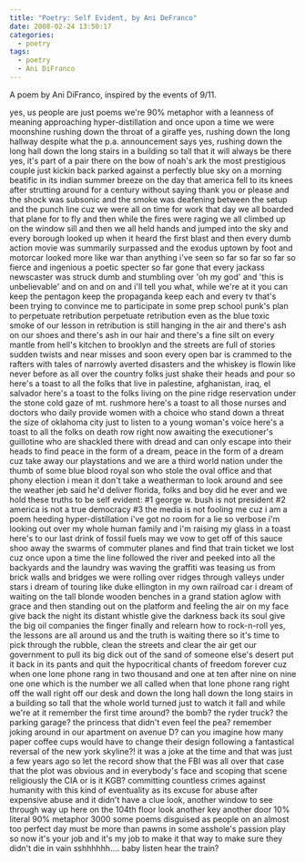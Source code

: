 ```yaml
---
title: "Poetry: Self Evident, by Ani DeFranco"
date: 2008-02-24 13:50:17
categories:
  - poetry
tags:
  - poetry
  - Ani DiFranco
---
```

A poem by Ani DiFranco, inspired by the events of 9/11.

<span class="verse">
yes,
us people are just poems
we're 90% metaphor
with a leanness of meaning
approaching hyper-distillation
and once upon a time
we were moonshine
rushing down the throat of a giraffe
yes, rushing down the long hallway
despite what the p.a. announcement says
yes, rushing down the long hall
down the long stairs
in a building so tall
that it will always be there
yes, it's part of a pair
there on the bow of noah's ark
the most prestigious couple
just kickin back parked
against a perfectly blue sky
on a morning beatific
in its indian summer breeze
on the day that america
fell to its knees
after strutting around for a century
without saying thank you
or please
</span>

<span class="verse">
and the shock was subsonic
and the smoke was deafening
between the setup and the punch line
cuz we were all on time for work that day
we all boarded that plane for to fly
and then while the fires were raging
we all climbed up on the window sill
and then we all held hands
and jumped into the sky
</span>

<span class="verse">
and every borough looked up when it heard the first blast
and then every dumb action movie was summarily surpassed
and the exodus uptown by foot and motorcar
looked more like war than anything i've seen so far
so far
so far
so fierce and ingenious
a poetic specter so far gone
that every jackass newscaster was struck dumb and stumbling
over 'oh my god' and 'this is unbelievable' and on and on
and i'll tell you what, while we're at it
you can keep the pentagon
keep the propaganda
keep each and every tv
that's been trying to convince me
to participate
in some prep school punk's plan to perpetuate retribution
perpetuate retribution
even as the blue toxic smoke of our lesson in retribution
is still hanging in the air
and there's ash on our shoes
and there's ash in our hair
and there's a fine silt on every mantle
from hell's kitchen to brooklyn
and the streets are full of stories
sudden twists and near misses
and soon every open bar is crammed to the rafters
with tales of narrowly averted disasters
and the whiskey is flowin
like never before
as all over the country
folks just shake their heads
and pour
</span>


<span class="verse">
so here's a toast to all the folks that live in palestine, afghanistan,
iraq, el salvador
</span>

<span class="verse">
here's a toast to the folks living on the pine ridge reservation
under the stone cold gaze of mt. rushmore
</span>

<span class="verse">
here's a toast to all those nurses and doctors
who daily provide women with a choice
who stand down a threat the size of oklahoma city
just to listen to a young woman's voice
</span>

<span class="verse">
here's a toast to all the folks on death row right now
awaiting the executioner's guillotine
who are shackled there with dread and can only escape into their heads
to find peace in the form of a dream, peace in the form of a dream
</span>

<span class="verse">
cuz take away our playstations
and we are a third world nation
under the thumb of some blue blood royal son
who stole the oval office and that phony election
i mean
it don't take a weatherman
to look around and see the weather
jeb said he'd deliver florida, folks
and boy did he ever
</span>

<span class="verse">
and we hold these truths to be self evident:
#1 george w. bush is not president
#2 america is not a true democracy
#3 the media is not fooling me
cuz i am a poem heeding hyper-distillation
i've got no room for a lie so verbose
i'm looking out over my whole human family
and i'm raising my glass in a toast
</span>

<span class="verse">
here's to our last drink of fossil fuels
may we vow to get off of this sauce
shoo away the swarms of commuter planes
and find that train ticket we lost
cuz once upon a time the line followed the river
and peeked into all the backyards
and the laundry was waving
the graffiti was teasing us
from brick walls and bridges
we were rolling over ridges
through valleys
under stars
i dream of touring like duke ellington
in my own railroad car
i dream of waiting on the tall blonde wooden benches
in a grand station aglow with grace
and then standing out on the platform
and feeling the air on my face
</span>


<span class="verse">
give back the night its distant whistle
give the darkness back its soul
give the big oil companies the finger finally
and relearn how to rock-n-roll
yes, the lessons are all around us and the truth is waiting there
so it's time to pick through the rubble, clean the streets
and clear the air
get our government to pull its big dick out of the sand
of someone else's desert
put it back in its pants
and quit the hypocritical chants of
freedom forever
</span>

<span class="verse">
cuz when one lone phone rang
in two thousand and one
at ten after nine
on nine one one
which is the number we all called
when that lone phone rang right off the wall
right off our desk and down the long hall
down the long stairs
in a building so tall
that the whole world turned
just to watch it fall
</span>

<span class="verse">
and while we're at it
remember the first time around?
the bomb?
the ryder truck?
the parking garage?
the princess that didn't even feel the pea?
remember joking around in our apartment on avenue D?
</span>

<span class="verse">
can you imagine how many paper coffee cups would have to change their design
following a fantastical reversal of the new york skyline?!
</span>


<span class="verse">
it was a joke
at the time
and that was just a few years ago
so let the record show
that the FBI was all over that case
that the plot was obvious and in everybody's face
and scoping that scene
religiously
the CIA
or is it KGB?
committing countless crimes against humanity
with this kind of eventuality
as its excuse
for abuse after expensive abuse
and it didn't have a clue
look, another window to see through
way up here
on the 104th floor
look
another key
another door
10% literal
90% metaphor
3000 some poems disguised as people
on an almost too perfect day
must be more than pawns
in some asshole's passion play
so now it's your job
and it's my job
to make it that way
to make sure they didn't die in vain
sshhhhhh....
baby listen
hear the train?
</span>
